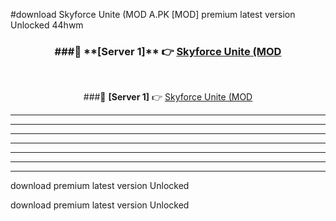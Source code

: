 #download Skyforce Unite (MOD A.PK [MOD] premium latest version Unlocked 44hwm 



<div align="center">
<h3>###🔹 **[Server 1]** 👉 <a href="https://download1apk.web.app/">Skyforce Unite (MOD</a></h3><br>


###🔹 **[Server 1]** 👉 <a href="https://download1apk.web.app/">Skyforce Unite (MOD</a></h3>
</div>



----------------------------------------------------------

----------------------------------------------------------

----------------------------------------------------------

----------------------------------------------------------

----------------------------------------------------------

----------------------------------------------------------

----------------------------------------------------------

download premium latest version Unlocked

download premium latest version Unlocked
